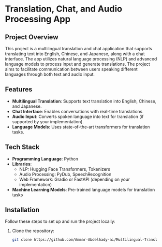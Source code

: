 # Translation, Chat, and Audio Processing App

## Project Overview

This project is a multilingual translation and chat application that supports translating text into English, Chinese, and Japanese, along with a chat interface. The app utilizes natural language processing (NLP) and advanced language models to process input and generate translations. The project aims to facilitate communication between users speaking different languages through both text and audio input.

## Features

- **Multilingual Translation**: Supports text translation into English, Chinese, and Japanese.
- **Chat Interface**: Enables conversations with real-time translations.
- **Audio Input**: Converts spoken language into text for translation (if supported by your implementation).
- **Language Models**: Uses state-of-the-art transformers for translation tasks.

## Tech Stack

- **Programming Language**: Python
- **Libraries**: 
  - NLP: Hugging Face Transformers, Tokenizers
  - Audio Processing: PyDub, SpeechRecognition
  - Web Framework: Gradio or FastAPI (depending on your implementation)
- **Machine Learning Models**: Pre-trained language models for translation tasks

## Installation

Follow these steps to set up and run the project locally:

1. Clone the repository:
   ```bash
   git clone https://github.com/Ammar-Abdelhady-ai/Multilingual-Translation-Chat-and-Audio-Processing-App.git
